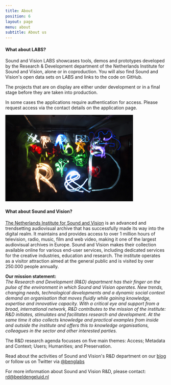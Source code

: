 ```yaml
---
title: About
position: 6
layout: page
menu: about
subtitle: About us
---
```


#### What about LABS?

Sound and Vision LABS showcases tools, demos and prototypes developed by the Research & Development department of the Netherlands Institute for Sound and Vision, alone or in coproduction. You will also find Sound and Vision's open data sets on LABS and links to the code on GitHub.

The projects that are on display are either under development or in a final stage before they are taken into production.

In some cases the applications require authentication for access. Please request access via the contact details on the application page.

![Research & Development](/assets/images/benglabs-light.jpg)

<!-- colsplit -->

#### What about Sound and Vision?

[The Netherlands Institute for Sound and Vision](https://www.beeldengeluid.nl) is an advanced and trendsetting audiovisual archive that has successfully made its way into the digital realm. It maintains and provides access to over 1 million hours of television, radio, music, film and web video, making it one of the largest audiovisual archives in Europe. Sound and Vision makes their collection available online for various end-user services, including dedicated services for the creative industries, education and research. The institute operates as a visitor attraction aimed at the general public and is visited by over 250.000 people annually.

**Our mission statement:**  
_The Research and Development (R&D) department has their finger on the pulse of the environment in which Sound and Vision operates.  New trends, changing needs, technological developments and a dynamic social context demand an organisation that moves fluidly while gaining knowledge, expertise and innovative capacity. With a critical eye and support from a broad, international network, R&D contributes to the mission of the institute: R&D initiates, stimulates and facilitates research and development. At the same time it also collects knowledge and practical examples from inside and outside the institute and offers this to knowledge organisations, colleagues in the sector and other interested parties._

The R&D research agenda focusses on five main themes: Access; Metadata and Context; Users; Humanities; and Preservation.

Read about the activities of Sound and Vision's R&D department on our [blog](http://www.beeldengeluid.nl/en/blogs/Research-%26-Development-EN) or follow us on Twitter via [@benglabs](https://twitter.com/benglabs)

For more information about Sound and Vision R&D, please contact: [rd@beeldengeluid.nl](mailto:rd@beeldengeluid.nl)
